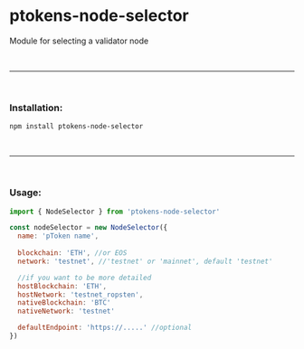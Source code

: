 # ptokens-node-selector

Module for selecting a validator node

&nbsp;

***

&nbsp;

### Installation:

```
npm install ptokens-node-selector
```

&nbsp;

***

&nbsp;

### Usage:

```js
import { NodeSelector } from 'ptokens-node-selector'

const nodeSelector = new NodeSelector({
  name: 'pToken name',
  
  blockchain: 'ETH', //or EOS
  network: 'testnet', //'testnet' or 'mainnet', default 'testnet'

  //if you want to be more detailed
  hostBlockchain: 'ETH',
  hostNetwork: 'testnet_ropsten',
  nativeBlockchain: 'BTC'
  nativeNetwork: 'testnet'

  defaultEndpoint: 'https://.....' //optional
})
```